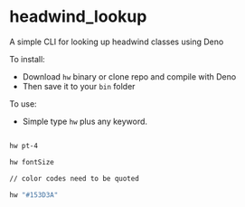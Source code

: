 # headwind_lookup
A simple CLI for looking up headwind classes using Deno

To install:

- Download `hw` binary or clone repo and compile with Deno 
- Then save it to your `bin` folder

To use:

- Simple type `hw` plus any keyword.

```bash

hw pt-4

hw fontSize

// color codes need to be quoted

hw "#153D3A"

```
